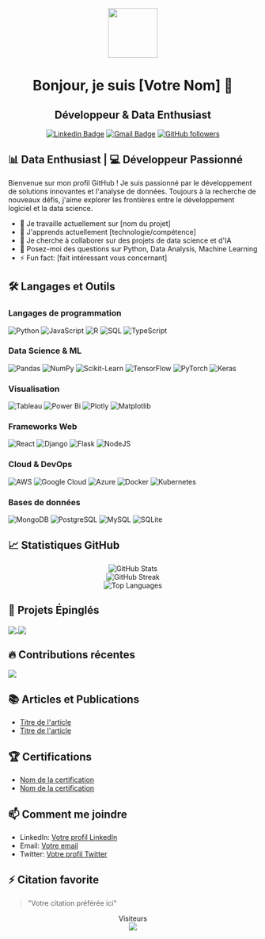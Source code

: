 <div align="center">
  <img src="https://media.giphy.com/media/v1.Y2lkPTc5MGI3NjExeHxxZXFna2dvamRvbm52aDI5ZzZ3MHNyZTI0MDJlN2F4YTk0djUzNCZlcD12MV9pbnRlcm5hbF9naWZfYnlfaWQmY3Q9Zw/M9gbBd9nbDrOTu1Mqx/giphy.gif" width="100"/>
  
  # Bonjour, je suis [Votre Nom] 👋
  ## Développeur & Data Enthusiast
  
  [![Linkedin Badge](https://img.shields.io/badge/-LinkedIn-blue?style=flat-square&logo=Linkedin&logoColor=white&link=VOTRE_LIEN_LINKEDIN)](VOTRE_LIEN_LINKEDIN)
  [![Gmail Badge](https://img.shields.io/badge/-Gmail-c14438?style=flat-square&logo=Gmail&logoColor=white&link=mailto:VOTRE_EMAIL)](mailto:VOTRE_EMAIL)
  [![GitHub followers](https://img.shields.io/github/followers/VOTRE_NOM_UTILISATEUR?style=social)](https://github.com/VOTRE_NOM_UTILISATEUR)
</div>

## 📊 Data Enthusiast | 💻 Développeur Passionné

Bienvenue sur mon profil GitHub ! Je suis passionné par le développement de solutions innovantes et l'analyse de données. Toujours à la recherche de nouveaux défis, j'aime explorer les frontières entre le développement logiciel et la data science.

- 🔭 Je travaille actuellement sur [nom du projet]
- 🌱 J'apprends actuellement [technologie/compétence]
- 👯 Je cherche à collaborer sur des projets de data science et d'IA
- 💬 Posez-moi des questions sur Python, Data Analysis, Machine Learning
- ⚡ Fun fact: [fait intéressant vous concernant]

## 🛠️ Langages et Outils

### Langages de programmation
![Python](https://img.shields.io/badge/python-3670A0?style=for-the-badge&logo=python&logoColor=ffdd54)
![JavaScript](https://img.shields.io/badge/javascript-%23323330.svg?style=for-the-badge&logo=javascript&logoColor=%23F7DF1E)
![R](https://img.shields.io/badge/r-%23276DC3.svg?style=for-the-badge&logo=r&logoColor=white)
![SQL](https://img.shields.io/badge/SQL-025E8C?style=for-the-badge&logo=sql&logoColor=white)
![TypeScript](https://img.shields.io/badge/typescript-%23007ACC.svg?style=for-the-badge&logo=typescript&logoColor=white)

### Data Science & ML
![Pandas](https://img.shields.io/badge/pandas-%23150458.svg?style=for-the-badge&logo=pandas&logoColor=white)
![NumPy](https://img.shields.io/badge/numpy-%23013243.svg?style=for-the-badge&logo=numpy&logoColor=white)
![Scikit-Learn](https://img.shields.io/badge/scikit--learn-%23F7931E.svg?style=for-the-badge&logo=scikit-learn&logoColor=white)
![TensorFlow](https://img.shields.io/badge/TensorFlow-%23FF6F00.svg?style=for-the-badge&logo=TensorFlow&logoColor=white)
![PyTorch](https://img.shields.io/badge/PyTorch-%23EE4C2C.svg?style=for-the-badge&logo=PyTorch&logoColor=white)
![Keras](https://img.shields.io/badge/Keras-%23D00000.svg?style=for-the-badge&logo=Keras&logoColor=white)

### Visualisation
![Tableau](https://img.shields.io/badge/Tableau-E97627?style=for-the-badge&logo=Tableau&logoColor=white)
![Power Bi](https://img.shields.io/badge/power_bi-F2C811?style=for-the-badge&logo=powerbi&logoColor=black)
![Plotly](https://img.shields.io/badge/Plotly-%233F4F75.svg?style=for-the-badge&logo=plotly&logoColor=white)
![Matplotlib](https://img.shields.io/badge/Matplotlib-%23ffffff.svg?style=for-the-badge&logo=Matplotlib&logoColor=black)

### Frameworks Web
![React](https://img.shields.io/badge/react-%2320232a.svg?style=for-the-badge&logo=react&logoColor=%2361DAFB)
![Django](https://img.shields.io/badge/django-%23092E20.svg?style=for-the-badge&logo=django&logoColor=white)
![Flask](https://img.shields.io/badge/flask-%23000.svg?style=for-the-badge&logo=flask&logoColor=white)
![NodeJS](https://img.shields.io/badge/node.js-6DA55F?style=for-the-badge&logo=node.js&logoColor=white)

### Cloud & DevOps
![AWS](https://img.shields.io/badge/AWS-%23FF9900.svg?style=for-the-badge&logo=amazon-aws&logoColor=white)
![Google Cloud](https://img.shields.io/badge/GoogleCloud-%234285F4.svg?style=for-the-badge&logo=google-cloud&logoColor=white)
![Azure](https://img.shields.io/badge/azure-%230072C6.svg?style=for-the-badge&logo=microsoftazure&logoColor=white)
![Docker](https://img.shields.io/badge/docker-%230db7ed.svg?style=for-the-badge&logo=docker&logoColor=white)
![Kubernetes](https://img.shields.io/badge/kubernetes-%23326ce5.svg?style=for-the-badge&logo=kubernetes&logoColor=white)

### Bases de données
![MongoDB](https://img.shields.io/badge/MongoDB-%234ea94b.svg?style=for-the-badge&logo=mongodb&logoColor=white)
![PostgreSQL](https://img.shields.io/badge/postgresql-%23316192.svg?style=for-the-badge&logo=postgresql&logoColor=white)
![MySQL](https://img.shields.io/badge/mysql-%2300f.svg?style=for-the-badge&logo=mysql&logoColor=white)
![SQLite](https://img.shields.io/badge/sqlite-%2307405e.svg?style=for-the-badge&logo=sqlite&logoColor=white)

## 📈 Statistiques GitHub

<div align="center">
  <img src="https://github-readme-stats.vercel.app/api?username=VOTRE_NOM_UTILISATEUR&show_icons=true&theme=radical" alt="GitHub Stats" />
</div>

<div align="center">
  <img src="https://github-readme-streak-stats.herokuapp.com/?user=VOTRE_NOM_UTILISATEUR&theme=radical" alt="GitHub Streak" />
</div>

<div align="center">
  <img src="https://github-readme-stats.vercel.app/api/top-langs/?username=VOTRE_NOM_UTILISATEUR&layout=compact&theme=radical" alt="Top Languages" />
</div>

## 📌 Projets Épinglés

<a href="https://github.com/VOTRE_NOM_UTILISATEUR/projet1">
  <img align="center" src="https://github-readme-stats.vercel.app/api/pin/?username=VOTRE_NOM_UTILISATEUR&repo=projet1&theme=radical" />
</a>
<a href="https://github.com/VOTRE_NOM_UTILISATEUR/projet2">
  <img align="center" src="https://github-readme-stats.vercel.app/api/pin/?username=VOTRE_NOM_UTILISATEUR&repo=projet2&theme=radical" />
</a>

## 🔥 Contributions récentes

![](https://activity-graph.herokuapp.com/graph?username=VOTRE_NOM_UTILISATEUR&theme=redical)

## 📚 Articles et Publications

<!-- Ajoutez ici vos articles ou publications sur des blogs techniques, Medium, etc. -->
- [Titre de l'article](lien)
- [Titre de l'article](lien)

## 🏆 Certifications

<!-- Ajoutez ici vos certifications -->
- [Nom de la certification](lien)
- [Nom de la certification](lien)

## 📫 Comment me joindre

- LinkedIn: [Votre profil LinkedIn](VOTRE_LIEN_LINKEDIN)
- Email: [Votre email](mailto:VOTRE_EMAIL)
- Twitter: [Votre profil Twitter](VOTRE_LIEN_TWITTER)

## ⚡ Citation favorite

> "Votre citation préférée ici"

<p align="center"> 
  Visiteurs<br>
  <img src="https://profile-counter.glitch.me/VOTRE_NOM_UTILISATEUR/count.svg" />
</p>

<!-- Graphique de contribution 3D - Nécessite une configuration avec GitHub Actions -->
<!-- ![](./profile-3d-contrib/profile-night-rainbow.svg) -->
